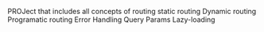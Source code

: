 PROJect that includes all concepts of routing
static routing
Dynamic routing
Programatic routing
Error Handling
Query Params
Lazy-loading 